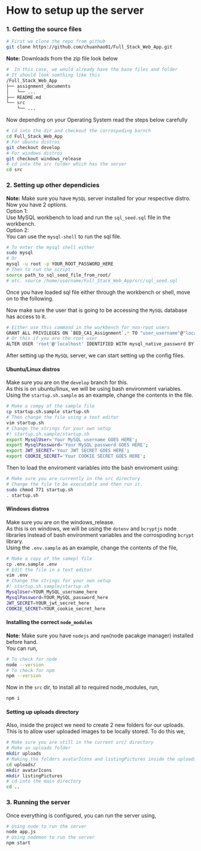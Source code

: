 # How to setup up the server

### 1. Getting the source files
```bash
# First we clone the repo from github
git clone https://github.com/chuanhao01/Full_Stack_Web_App.git
```
**Note:** Downloads from the zip file look below
```bash
#  In this case, we would already have the base files and folder
# It should look somthing like this
/Full_Stack_Web_App
├── assignment_documents
│   └── ...
├── README.md
└── src
    └── ...
```
Now depending on your Operating System read the steps below carefully  
```bash
# cd into the dir and checkout the corrospoding barnch
cd Full_Stack_Web_App
# For ubuntu distros
git checkout develop
# For windows distros
git checkout windows_release
# cd into the src folder which has the server
cd src
```  
### 2. Setting up other dependicies  
**Note:** Make sure you have `MySQL` server installed for your respective distro.   
Now you have 2 options.  
Option 1:  
Use MySQL workbench to load and run the `sql_seed.sql` file in the workbench.  
Option 2:  
You can use the `mysql-shell` to run the sql file.  
```bash
# To enter the mysql shell either
sudo mysql
# Or
mysql -u root -p YOUR_ROOT_PASSWORD_HERE
# Then to run the script
source path_to_sql_seed_file_from_root/
# etc. source /home/username/Full_Stack_Web_App/src/sql_seed.sql
```

Once you have loaded sql file either through the workbench or shell, move on to the following.  

Now make sure the user that is going to be accessing the `MySQL` database has access to it.  
```bash
# Either use this command in the workbench for non-root users
GRANT ALL PRIVILEGES ON `BED_CA1_Assignment`.* TO "user_username"@"localhost";
# Or this if you are the root user
ALTER USER 'root'@'localhost' IDENTIFIED WITH mysql_native_password BY 'YOUR_ROOT_PASSWORD_HERE'
```

After setting up the `MySQL` server, we can start setting up the config files.  

#### Ubuntu/Linux distros

Make sure you are on the `develop` branch for this.  
As this is on ubuntu/linux, we will be using bash environment variables.  
Using the `startup.sh.sample` as an example, change the contents in the file.  
```bash
# Make a compy of the sample file
cp startup.sh.sample startup.sh
# Then change the file using a text editor
vim startup.sh
# Change the strings for your own setup
#! startup.sh.sample/startup.sh
export MysqlUser='Your MySQL username GOES HERE';
export MysqlPassword='Your MySQL password GOES HERE';
export JWT_SECRET='Your JWT SECRET GOES HERE';
export COOKIE_SECRET='Your COOKIE SECRET GOES HERE';
```
Then to load the enviroment variables into the bash enviroment using:  
```bash
# Make sure you are currently in the src directory
# Change the file to be executable and then run it.
sudo chmod 771 startup.sh
. startup.sh
```

#### Windows distros  

Make sure you are on the windows_release.  
As this is on windows, we will be using the `dotenv` and `bcryptjs` node libraries instead of bash environment variables and the corrospoding `bcrypt` library.  
Using the `.env.sample` as an example, change the contents of the file,  
```bash
# Make a copy of the samepl file
cp .env.sample .env
# Edit the file in a text editor
vim .env
# Change the strings for your own setup
#! startup.sh.sample/startup.sh
MysqlUser=YOUR_MySQL_username_here
MysqlPassword=YOUR_MySQL_password_here
JWT_SECRET=YOUR_jwt_secret_here
COOKIE_SECRET=YOUR_cookie_secret_here
```

#### Installing the correct `node_modules`  
**Note:** Make sure you have `nodejs` and `npm`(node pacakge manager) installed before hand.  
You can run,  
```bash
# To check for node
node --version
# To check for npm
npm --version
```
Now in the `src` dir, to install all to required node_modules, run, 
```bash
npm i
```

#### Setting up uploads directory
Also, inside the project we need to create 2 new folders for our uploads.  
This is to allow user uploaded images to be locally stored.
To do this we,  

```bash
# Make sure you are still in the current src/ directory
# Make an uploads folder
mkdir uploads
# Making the folders avatarIcons and listingPictures inside the uploads folder
cd uploads/
mkdir avatarIcons
mkdir listingPictures
# cd into the main directory
cd ..
```  

### 3. Running the server  
Once everything is configured, you can run the server using,  
```bash
# Using node to run the server
node app.js
# Using nodemon to run the server
npm start
```
